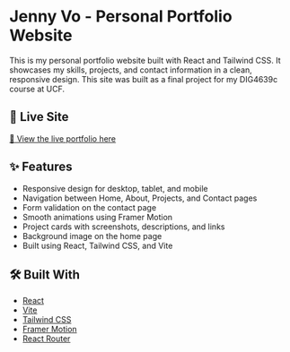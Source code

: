 # Jenny Vo - Personal Portfolio Website

This is my personal portfolio website built with React and Tailwind CSS. It showcases my skills, projects, and contact information in a clean, responsive design. This site was built as a final project for my DIG4639c course at UCF.

## 🚀 Live Site

[🔗 View the live portfolio here](https://your-netlify-or-vercel-link.com)

## ✨ Features

- Responsive design for desktop, tablet, and mobile
- Navigation between Home, About, Projects, and Contact pages
- Form validation on the contact page
- Smooth animations using Framer Motion
- Project cards with screenshots, descriptions, and links
- Background image on the home page
- Built using React, Tailwind CSS, and Vite

## 🛠️ Built With

- [React](https://reactjs.org/)
- [Vite](https://vitejs.dev/)
- [Tailwind CSS](https://tailwindcss.com/)
- [Framer Motion](https://www.framer.com/motion/)
- [React Router](https://reactrouter.com/)
